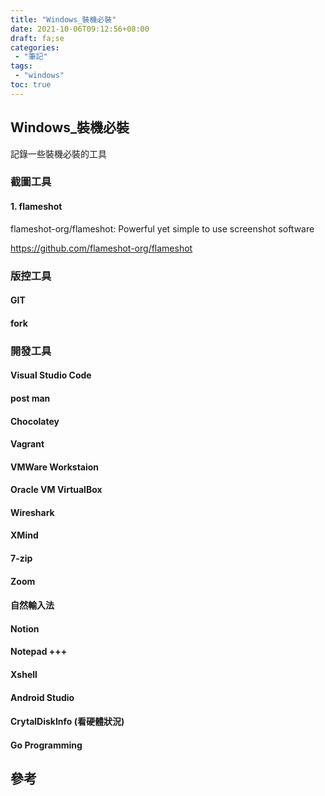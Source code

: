 ```yaml
---
title: "Windows_裝機必裝"
date: 2021-10-06T09:12:56+08:00
draft: fa;se
categories:
 - "筆記"
tags:
 - "windows"
toc: true
---
```


## Windows_裝機必裝
<!-- 簡介 -->
記錄一些裝機必裝的工具
<!--more-->

### 截圖工具

#### 1. flameshot

flameshot-org/flameshot: Powerful yet simple to use screenshot software

https://github.com/flameshot-org/flameshot

### 版控工具

#### GIT

#### fork


### 開發工具 

#### Visual Studio Code

#### post man

#### Chocolatey

#### Vagrant 

#### VMWare Workstaion 

#### Oracle VM VirtualBox


#### Wireshark 


#### XMind 

#### 7-zip


#### Zoom

#### 自然輸入法

#### Notion 

#### Notepad +++


#### Xshell 

#### Android Studio 

#### CrytalDiskInfo  (看硬體狀況)


#### Go Programming 


## 參考

